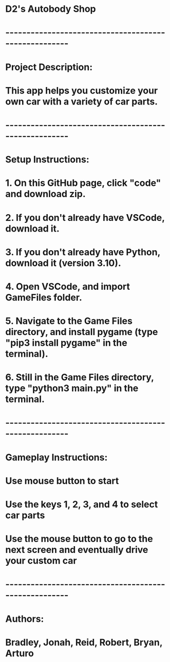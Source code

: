 # D2's Autobody Shop

# -----------------------------------------------------

# Project Description:
# This app helps you customize your own car with a variety of car parts.

# -----------------------------------------------------

# Setup Instructions:
# 1. On this GitHub page, click "code" and download zip.
# 2. If you don't already have VSCode, download it.
# 3. If you don't already have Python, download it (version 3.10).
# 4. Open VSCode, and import GameFiles folder.
# 5. Navigate to the Game Files directory,  and install pygame (type "pip3 install pygame" in the terminal).
# 6. Still in the Game Files directory, type "python3 main.py" in the terminal. 

# -----------------------------------------------------

# Gameplay Instructions:
# Use mouse button to start
# Use the keys 1, 2, 3, and 4 to select car parts
# Use the mouse button to go to the next screen and eventually drive your custom car

# -----------------------------------------------------

# Authors:
# Bradley, Jonah, Reid, Robert, Bryan, Arturo
